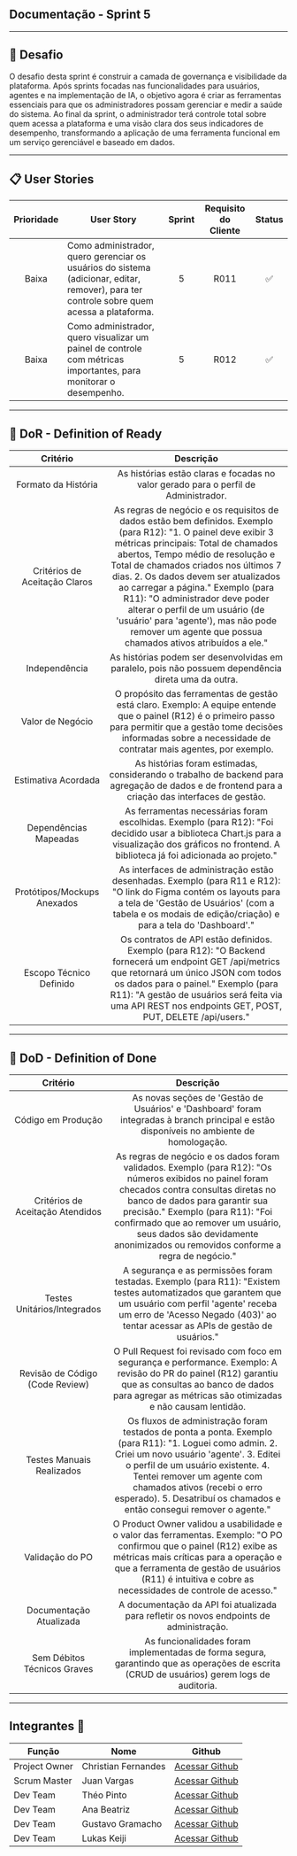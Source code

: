 ## Documentação - Sprint 5

---
## 🏅 Desafio

O desafio desta sprint é construir a camada de governança e visibilidade da plataforma. Após sprints focadas nas funcionalidades para usuários, agentes e na implementação de IA, o objetivo agora é criar as ferramentas essenciais para que os administradores possam gerenciar e medir a saúde do sistema. Ao final da sprint, o administrador terá controle total sobre quem acessa a plataforma e uma visão clara dos seus indicadores de desempenho, transformando a aplicação de uma ferramenta funcional em um serviço gerenciável e baseado em dados.

---
## 📋 User Stories

| Prioridade | User Story                                                                                                                                       | Sprint | Requisito do Cliente | Status   |
| :--------: | -----------------------------------------------------------------------------------------------------------------------------------------------  | :----: | :------------------: | :------: |
|    Baixa	 | Como administrador, quero gerenciar os usuários do sistema (adicionar, editar, remover), para ter controle sobre quem acessa a plataforma.       |   5    | R011                 |    ✅    |
|    Baixa	 |	Como administrador, quero visualizar um painel de controle com métricas importantes, para monitorar o desempenho.                               |   5    | R012                 |    ✅    |

---

## 🏅 DoR - Definition of Ready

|  Critério                    | Descrição                                                                                                                                                                                                                                                                                                                                                                                                                                                                                      |
| :--------------------------: | :--------------------------------------------------------------------------------------------------------------------------------------------------------------------------------------------------------------------------------------------------------------------------------------------------------------------------------------------------------------------------------------------------------------------------------------------------------------------------------------------: |
|Formato da História           |	As histórias estão claras e focadas no valor gerado para o perfil de Administrador.                                                                                                                                                                                                                                                                                                                                                                                                           |
|Critérios de Aceitação Claros |	As regras de negócio e os requisitos de dados estão bem definidos. Exemplo (para R12): "1. O painel deve exibir 3 métricas principais: Total de chamados abertos, Tempo médio de resolução e Total de chamados criados nos últimos 7 dias. 2. Os dados devem ser atualizados ao carregar a página." Exemplo (para R11): "O administrador deve poder alterar o perfil de um usuário (de 'usuário' para 'agente'), mas não pode remover um agente que possua chamados ativos atribuídos a ele." |
|Independência                 |	As histórias podem ser desenvolvidas em paralelo, pois não possuem dependência direta uma da outra.                                                                                                                                                                                                                                                                                                                                                                                           |
|Valor de Negócio              |	O propósito das ferramentas de gestão está claro. Exemplo: A equipe entende que o painel (R12) é o primeiro passo para permitir que a gestão tome decisões informadas sobre a necessidade de contratar mais agentes, por exemplo.                                                                                                                                                                                                                                                             |
|Estimativa Acordada           |	As histórias foram estimadas, considerando o trabalho de backend para agregação de dados e de frontend para a criação das interfaces de gestão.                                                                                                                                                                                                                                                                                                                                               |
|Dependências Mapeadas         |	As ferramentas necessárias foram escolhidas. Exemplo (para R12): "Foi decidido usar a biblioteca Chart.js para a visualização dos gráficos no frontend. A biblioteca já foi adicionada ao projeto."                                                                                                                                                                                                                                                                                           |
|Protótipos/Mockups Anexados   |	As interfaces de administração estão desenhadas. Exemplo (para R11 e R12): "O link do Figma contém os layouts para a tela de 'Gestão de Usuários' (com a tabela e os modais de edição/criação) e para a tela do 'Dashboard'."                                                                                                                                                                                                                                                                 |
|Escopo Técnico Definido       |	Os contratos de API estão definidos. Exemplo (para R12): "O Backend fornecerá um endpoint GET /api/metrics que retornará um único JSON com todos os dados para o painel." Exemplo (para R11): "A gestão de usuários será feita via uma API REST nos endpoints GET, POST, PUT, DELETE /api/users."                                                                                                                                                                                             |

---

## 🏅 DoD - Definition of Done

|  Critério                       | Descrição                                                                                                                                                                                                                                                                                                                                    |
| :-----------------------------: | :------------------------------------------------------------------------------------------------------------------------------------------------------------------------------------------------------------------------------------------------------------------------------------------------------------------------------------------: |
|Código em Produção               |	As novas seções de 'Gestão de Usuários' e 'Dashboard' foram integradas à branch principal e estão disponíveis no ambiente de homologação.                                                                                                                                                                                                    |
|Critérios de Aceitação Atendidos |	As regras de negócio e os dados foram validados. Exemplo (para R12): "Os números exibidos no painel foram checados contra consultas diretas no banco de dados para garantir sua precisão." Exemplo (para R11): "Foi confirmado que ao remover um usuário, seus dados são devidamente anonimizados ou removidos conforme a regra de negócio." |
|Testes Unitários/Integrados      |	A segurança e as permissões foram testadas. Exemplo (para R11): "Existem testes automatizados que garantem que um usuário com perfil 'agente' receba um erro de 'Acesso Negado (403)' ao tentar acessar as APIs de gestão de usuários."                                                                                                      |
|Revisão de Código (Code Review)  |	O Pull Request foi revisado com foco em segurança e performance. Exemplo: A revisão do PR do painel (R12) garantiu que as consultas ao banco de dados para agregar as métricas são otimizadas e não causam lentidão.                                                                                                                         |
|Testes Manuais Realizados        |	Os fluxos de administração foram testados de ponta a ponta. Exemplo (para R11): "1. Loguei como admin. 2. Criei um novo usuário 'agente'. 3. Editei o perfil de um usuário existente. 4. Tentei remover um agente com chamados ativos (recebi o erro esperado). 5. Desatribuí os chamados e então consegui remover o agente."                |
|Validação do PO                  |	O Product Owner validou a usabilidade e o valor das ferramentas. Exemplo: "O PO confirmou que o painel (R12) exibe as métricas mais críticas para a operação e que a ferramenta de gestão de usuários (R11) é intuitiva e cobre as necessidades de controle de acesso."                                                                      |
|Documentação Atualizada          |	A documentação da API foi atualizada para refletir os novos endpoints de administração.                                                                                                                                                                                                                                                      |
|Sem Débitos Técnicos Graves      |	As funcionalidades foram implementadas de forma segura, garantindo que as operações de escrita (CRUD de usuários) gerem logs de auditoria.                                                                                                                                                                                                   |

---
## Integrantes 👥 <a id="integrantes"></a>

Função       | Nome                | Github                                                       |
------------ | --------------------| -------------------------------------------------------------|
Project Owner| Christian Fernandes | [Acessar Github](https://github.com/ChristianFernandesLemos) |
Scrum Master | Juan Vargas         | [Acessar Github](https://github.com/RenteriaJuan)            |
Dev Team     | Théo Pinto          | [Acessar Github](https://github.com/Thorphinm)               |
Dev Team     | Ana Beatriz         | [Acessar Github](https://github.com/Anasouza2802)            |
Dev Team     |Gustavo Gramacho     | [Acessar Github](https://github.com/gramachoo)               |
Dev Team     | Lukas Keiji         | [Acessar Github](https://github.com/Lucaskeiji)              |
